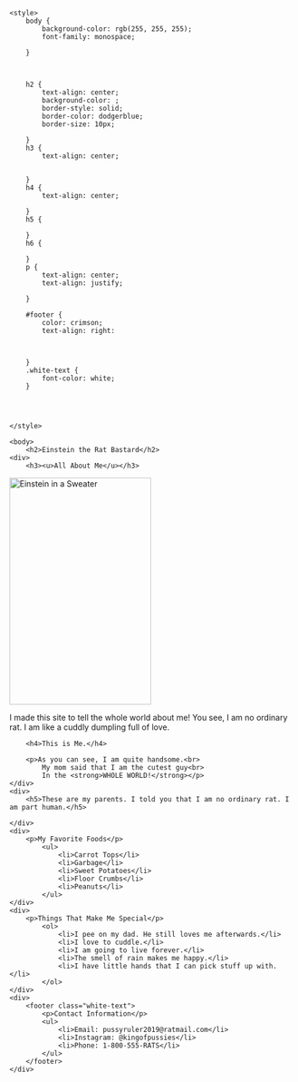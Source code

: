 <html>
	<link href='https://fonts.googleapis.com/css?family=Short Stack' rel='stylesheet'>

	<style>
		body {
			background-color: rgb(255, 255, 255);
			font-family: monospace;

		}



		h2 {
			text-align: center;
			background-color: ;
			border-style: solid;
			border-color: dodgerblue;
			border-size: 10px;

		}
		h3 {
			text-align: center;


		}
		h4 {
			text-align: center;

		}
		h5 {

		}
		h6 {

		}
		p {
			text-align: center;
			text-align: justify;

		}

		#footer {
			color: crimson;
			text-align: right:
			


		}
		.white-text {
			font-color: white;
		}




	</style>
	
	<body>
		<h2>Einstein the Rat Bastard</h2>
	<div>
		<h3><u>All About Me</u></h3>
<img src="https://user-images.githubusercontent.com/66884842/85630898-81ccc980-b642-11ea-91f7-feb1de9ce15b.png" alt="Einstein in a Sweater" width="250" height="400" align="center" border-radius="50%"/>
		<p>I made this site to tell the whole world about me! You see, I am no ordinary rat. I am like a cuddly dumpling full of love.</p>
	</div>
	<div>

	
		<h4>This is Me.</h4>
		
		<p>As you can see, I am quite handsome.<br>
			My mom said that I am the cutest guy<br>
			In the <strong>WHOLE WORLD!</strong></p>
	</div>
	<div>
		<h5>These are my parents. I told you that I am no ordinary rat. I am part human.</h5>
		
	</div>
	<div>
		<p>My Favorite Foods</p>
			<ul>
				<li>Carrot Tops</li>
				<li>Garbage</li>
				<li>Sweet Potatoes</li>
				<li>Floor Crumbs</li>
				<li>Peanuts</li>
			</ul>
	</div>
	<div>
		<p>Things That Make Me Special</p>
			<ol>
				<li>I pee on my dad. He still loves me afterwards.</li>
				<li>I love to cuddle.</li>
				<li>I am going to live forever.</li>
				<li>The smell of rain makes me happy.</li>
				<li>I have little hands that I can pick stuff up with.</li>
			</ol>
	</div>
	<div>
		<footer class="white-text">
			<p>Contact Information</p>
			<ul>
				<li>Email: pussyruler2019@ratmail.com</li>
				<li>Instagram: @kingofpussies</li>
				<li>Phone: 1-800-555-RATS</li>
			</ul>
		</footer>
	</div>
</body>
</html>



















